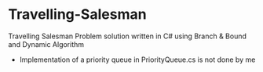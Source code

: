 # Travelling-Salesman
Travelling Salesman Problem solution written in C# using Branch &amp; Bound and Dynamic Algorithm

- Implementation of a priority queue in PriorityQueue.cs is not done by me
